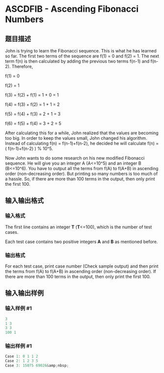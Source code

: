 # ASCDFIB - Ascending Fibonacci Numbers

## 题目描述

John is trying to learn the Fibonacci sequence. This is what he has learned so far. The first two terms of the sequence are f(1) = 0 and f(2) = 1. The next term f(n) is then calculated by adding the previous two terms f(n-1) and f(n-2). Therefore,

f(1) = 0

f(2) = 1

f(3) = f(2) + f(1) = 1 + 0 = 1

f(4) = f(3) + f(2) = 1 + 1 = 2

f(5) = f(4) + f(3) = 2 + 1 = 3

f(6) = f(5) + f(4) = 3 + 2 = 5

After calculating this for a while, John realized that the values are becoming too big. In order to keep the values small, John changed his algorithm. Instead of calculating f(n) = f(n-1)+f(n-2), he decided he will calculate f(n) = ( f(n-1)+f(n-2) ) % 10^5.

Now John wants to do some research on his new modified Fibonacci sequence. He will give you an integer A (A<=10^5) and an integer B (B<=10^6). You have to output all the terms from f(A) to f(A+B) in ascending order (non-decreasing order). But printing so many numbers is too much of a hassle. So, if there are more than 100 terms in the output, then only print the first 100.

## 输入输出格式

### 输入格式

The first line contains an integer **T** (**T**<=100), which is the number of test cases.

Each test case contains two positive integers **A** and **B** as mentioned before.

### 输出格式

For each test case, print case number (Check sample output) and then print the terms from f(A) to f(A+B) in ascending order (non-decreasing order). If there are more than 100 terms in the output, then only print the first 100.

## 输入输出样例

### 输入样例 #1

```cpp
3
1 3
3 3
100 1
```


### 输出样例 #1

```cpp
Case 1: 0 1 1 2
Case 2: 1 2 3 5
Case 3: 15075 69026&amp;nbsp;
```


